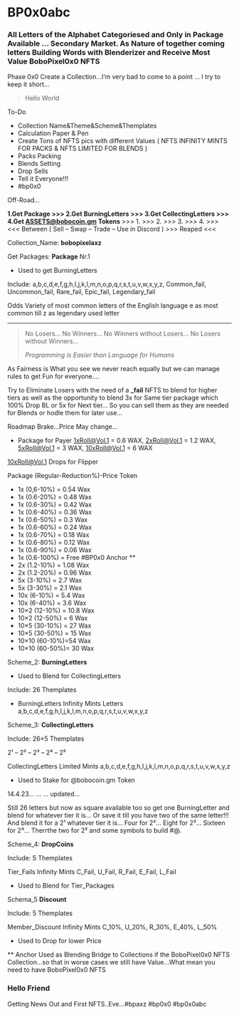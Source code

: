 # BP0x0abc

### All Letters of the Alphabet Categoriesed and Only in Package Available … Secondary Market. As Nature of together coming letters Building Words with Blenderizer and Receive Most Value BoboPixel0x0 NFTS <a href="#ellen-is-a-multi-disciplinary-digital-creator-who-works-with-fashion-beauty-and-lifestyle-brands" id="ellen-is-a-multi-disciplinary-digital-creator-who-works-with-fashion-beauty-and-lifestyle-brands"></a>

Phase 0x0 Create a Collection…I’m very bad to come to a point … I try to keep it short…

> Hello World

To-Do

* Collection Name\&Theme\&Scheme\&Themplates
* Calculation Paper & Pen
* Create Tons of NFTS pics with different Values ( NFTS INFINITY MINTS FOR PACKS & NFTS LIMITED FOR BLENDS )
* Packs Packing
* Blends Setting
* Drop Sells
* Tell it Everyone!!!
* \#bp0x0

Off-Road…

**1.Get Package >>> 2.Get BurningLetters >>> 3.Get CollectingLetters >>> 4.Get ASSETS@bobocoin.gm Tokens** >>> 1. >>> 2. >>> 3. >>> 4. >>> <<< Between ( Sell – Swap – Trade – Use in Discord ) >>> Reaped <<<

Collection\_Name: **bobopixelaxz**

Get Packages: **Package** Nr.1

* Used to get BurningLetters

Include: a,b,c,d,e,f,g,h,I,j,k,l,m,n,o,p,q,r,s,t,u,v,w,x,y,z, Common\_fail, Uncommon\_fail, Rare\_fail, Epic\_fail, Legendary\_fail

Odds Variety of most common letters of the English language e as most common till z as legendary used letter

***

> No Losers… No Winners… No Winners without Losers… No Losers without Winners…
>
> _Programming is Easier than Language for Humans_

As Fairness is What you see we never reach equally but we can manage rules to get Fun for everyone….

Try to Eliminate Losers with the need of a **\_fail** NFTS to blend for higher tiers as well as the opportunity to blend 3x for Same tier package which 100% Drop BL or 5x for Next tier… So you can sell them as they are needed for Blends or hodle them for later use…

Roadmap Brake…Price May change…

* Package for Payer 1xRoll@Vol.1 = 0.6 WAX, 2xRoll@Vol.1 = 1.2 WAX, 5xRoll@Vol.1 = 3 WAX, 10xRoll@Vol.1 = 6 WAX

10xRoll@Vol.1 Drops for Flipper

Package (Regular-Reduction%)-Price Token

* 1x (0,6-10%) = 0.54 Wax
* 1x (0.6-20%) = 0.48 Wax
* 1x (0.6-30%) = 0.42 Wax
* 1x (0.6-40%) = 0.36 Wax
* 1x (0.6-50%) = 0.3 Wax
* 1x (0.6-60%) = 0.24 Wax
* 1x (0.6-70%) = 0.18 Wax
* 1x (0.6-80%) = 0.12 Wax
* 1x (0.6-90%) = 0.06 Wax
* 1x (0.6-100%) = Free #BP0x0 Anchor \*\*
* 2x (1.2-10%) = 1.08 Wax
* 2x (1.2-20%) = 0.96 Wax
* 5x (3-10%) = 2.7 Wax
* 5x (3-30%) = 2.1 Wax
* 10x (6-10%) = 5.4 Wax
* 10x (6-40%) = 3.6 Wax
* 10×2 (12-10%) = 10.8 Wax
* 10×2 (12-50%) = 6 Wax
* 10×5 (30-10%) = 27 Wax
* 10×5 (30-50%) = 15 Wax
* 10×10 (60-10%)=54 Wax
* 10×10 (60-50%)= 30 Wax

Scheme\_2: **BurningLetters**

* Used to Blend for CollectingLetters

Include: 26 Themplates

* BurningLetters Infinity Mints Letters a,b,c,d,e,f,g,h,I,j,k,l,m,n,o,p,q,r,s,t,u,v,w,x,y,z

Scheme\_3: **CollectingLetters**

Include: 26×5 Themplates

2¹ – 2² – 2³ – 2⁴ – 2⁵

CollectingLetters Limited Mints a,b,c,d,e,f,g,h,I,j,k,l,m,n,o,p,q,r,s,t,u,v,w,x,y,z

* Used to Stake for @bobocoin.gm Token

14.4.23… … … updated…

Still 26 letters but now as square available too so get one BurningLetter and blend for whatever tier it is… Or save it till you have two of the same letter!!! And blend it for a 2¹ whatever tier it is… Four for 2²… Eight for 2³… Sixteen for 2⁴… Therrthe two for 2⁵ and some symbols to build #@.

Scheme\_4: **DropCoins**

Include: 5 Themplates

Tier\_Fails Infinity Mints C\_Fail, U\_Fail, R\_Fail, E\_Fail, L\_Fail

* Used to Blend for Tier\_Packages

Schema\_5 **Discount**

Include: 5 Themplates

Member\_Discount Infinity Mints C\_10%, U\_20%, R\_30%, E\_40%, L\_50%

* Used to Drop for lower Price

\*\* Anchor Used as Blending Bridge to Collections if the BoboPixel0x0 NFTS Collection…so that in worse cases we still have Value…What mean you need to have BoboPixel0x0 NFTS

### Hello Friend

Getting News Out and First NFTS..Eve…#bpaxz #bp0x0 #bp0x0abc
